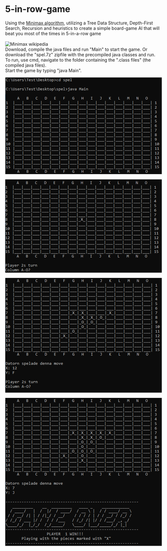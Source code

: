 # 5-in-row-game

Using the [Minimax algorithm](https://en.wikipedia.org/wiki/Minimax), utilizing a Tree Data Structure, Depth-First Search, Recursion and heuristics to create a simple board-game AI that will beat you most of the times in 5-in-a-row game
<br><br>
![Minimax wikipedia](https://upload.wikimedia.org/wikipedia/commons/thumb/6/6f/Minimax.svg/400px-Minimax.svg.png)
<br>Download, compile the java files and run "Main" to start the game. Or download the "spel.7z" zipfile with the precompiled java classes and run. <br>
To run, use cmd, navigate to the folder containing the ".class files" (the compiled java files). <br>
Start the game by typing "java Main". 



![img1](images/game0.PNG)

![img1](images/game1.PNG)

![img1](images/game2.PNG)

![img1](images/game3.PNG)

